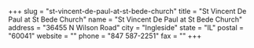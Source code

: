 +++
slug = "st-vincent-de-paul-at-st-bede-church"
title = "St Vincent De Paul at St Bede Church"
name = "St Vincent De Paul at St Bede Church"
address = "36455 N Wilson Road"
city = "Ingleside"
state = "IL"
postal = "60041"
website = ""
phone = "847 587-2251"
fax = ""
+++
